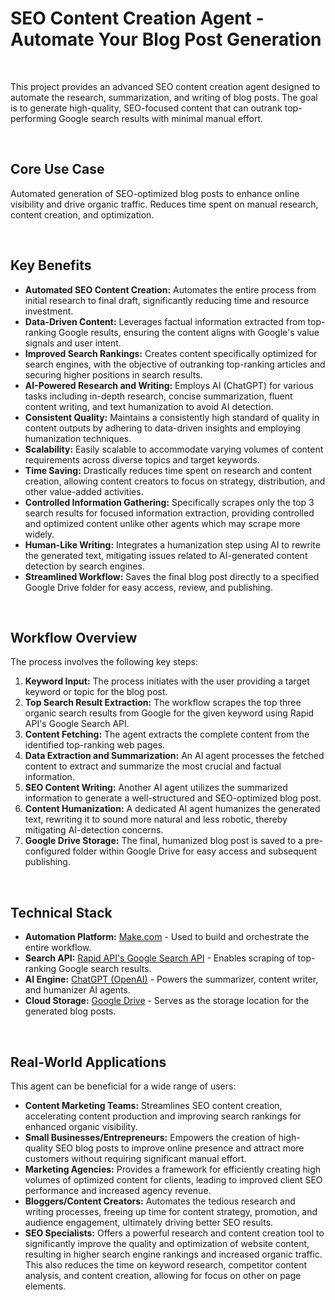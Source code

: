# SEO Content Creation Agent - Automate Your Blog Post Generation

<br>

This project provides an advanced SEO content creation agent designed to automate the research, summarization, and writing of blog posts. The goal is to generate high-quality, SEO-focused content that can outrank top-performing Google search results with minimal manual effort.

<br>

## Core Use Case

Automated generation of SEO-optimized blog posts to enhance online visibility and drive organic traffic.  Reduces time spent on manual research, content creation, and optimization.

<br>

## Key Benefits

*   **Automated SEO Content Creation:** Automates the entire process from initial research to final draft, significantly reducing time and resource investment.<br>
*   **Data-Driven Content:** Leverages factual information extracted from top-ranking Google results, ensuring the content aligns with Google's value signals and user intent.<br>
*   **Improved Search Rankings:** Creates content specifically optimized for search engines, with the objective of outranking top-ranking articles and securing higher positions in search results.<br>
*   **AI-Powered Research and Writing:** Employs AI (ChatGPT) for various tasks including in-depth research, concise summarization, fluent content writing, and text humanization to avoid AI detection.<br>
*   **Consistent Quality:** Maintains a consistently high standard of quality in content outputs by adhering to data-driven insights and employing humanization techniques.<br>
*   **Scalability:** Easily scalable to accommodate varying volumes of content requirements across diverse topics and target keywords.<br>
*   **Time Saving:** Drastically reduces time spent on research and content creation, allowing content creators to focus on strategy, distribution, and other value-added activities.<br>
*   **Controlled Information Gathering:** Specifically scrapes only the top 3 search results for focused information extraction, providing controlled and optimized content unlike other agents which may scrape more widely.<br>
*   **Human-Like Writing:** Integrates a humanization step using AI to rewrite the generated text, mitigating issues related to AI-generated content detection by search engines.<br>
*   **Streamlined Workflow:** Saves the final blog post directly to a specified Google Drive folder for easy access, review, and publishing.

<br>

## Workflow Overview

The process involves the following key steps:

1.  **Keyword Input:** The process initiates with the user providing a target keyword or topic for the blog post.<br>
2.  **Top Search Result Extraction:** The workflow scrapes the top three organic search results from Google for the given keyword using Rapid API's Google Search API.<br>
3.  **Content Fetching:** The agent extracts the complete content from the identified top-ranking web pages.<br>
4.  **Data Extraction and Summarization:** An AI agent processes the fetched content to extract and summarize the most crucial and factual information.<br>
5.  **SEO Content Writing:** Another AI agent utilizes the summarized information to generate a well-structured and SEO-optimized blog post.<br>
6.  **Content Humanization:** A dedicated AI agent humanizes the generated text, rewriting it to sound more natural and less robotic, thereby mitigating AI-detection concerns.<br>
7.  **Google Drive Storage:** The final, humanized blog post is saved to a pre-configured folder within Google Drive for easy access and subsequent publishing.

<br>

## Technical Stack

*   **Automation Platform:** [Make.com](https://www.make.com/en) - Used to build and orchestrate the entire workflow.
*   **Search API:** [Rapid API's Google Search API](https://rapidapi.com/) - Enables scraping of top-ranking Google search results.
*   **AI Engine:** [ChatGPT (OpenAI)](https://openai.com/blog/chatgpt) - Powers the summarizer, content writer, and humanizer AI agents.
*   **Cloud Storage:** [Google Drive](https://www.google.com/drive/) - Serves as the storage location for the generated blog posts.

<br>

## Real-World Applications

This agent can be beneficial for a wide range of users:

*   **Content Marketing Teams:** Streamlines SEO content creation, accelerating content production and improving search rankings for enhanced organic visibility.<br>
*   **Small Businesses/Entrepreneurs:** Empowers the creation of high-quality SEO blog posts to improve online presence and attract more customers without requiring significant manual effort.<br>
*   **Marketing Agencies:** Provides a framework for efficiently creating high volumes of optimized content for clients, leading to improved client SEO performance and increased agency revenue.<br>
*   **Bloggers/Content Creators:** Automates the tedious research and writing processes, freeing up time for content strategy, promotion, and audience engagement, ultimately driving better SEO results.<br>
*   **SEO Specialists:** Offers a powerful research and content creation tool to significantly improve the quality and optimization of website content, resulting in higher search engine rankings and increased organic traffic.  This also reduces the time on keyword research, competitor content analysis, and content creation, allowing for focus on other on page elements.

